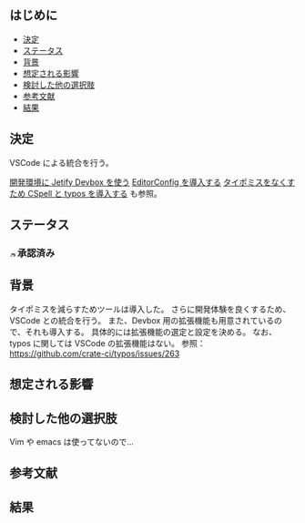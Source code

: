 ## はじめに

- [決定](#決定)
- [ステータス](#ステータス)
- [背景](#背景)
- [想定される影響](#想定される影響)
- [検討した他の選択肢](#検討した他の選択肢)
- [参考文献](#参考文献)
- [結果](#結果)

## 決定

VSCode による統合を行う。

[開発環境に Jetify Devbox を使う](./00004-devbox.md)
[EditorConfig を導入する](./00005-editorconfig.md)
[タイポミスをなくすため CSpell と typos を導入する](./00006-zero-typo.md)
も参照。

## ステータス

### <img src="https://raw.githubusercontent.com/FortAwesome/Font-Awesome/refs/heads/6.x/svgs/regular/circle-check.svg" width="10" alt="承認済み" /> 承認済み

## 背景

タイポミスを減らすためツールは導入した。
さらに開発体験を良くするため、VSCode との統合を行う。
また、Devbox 用の拡張機能も用意されているので、それも導入する。
具体的には拡張機能の選定と設定を決める。
なお、typos に関しては VSCode の拡張機能はない。
参照：https://github.com/crate-ci/typos/issues/263

## 想定される影響

## 検討した他の選択肢

Vim や emacs は使ってないので…

## 参考文献

## 結果
